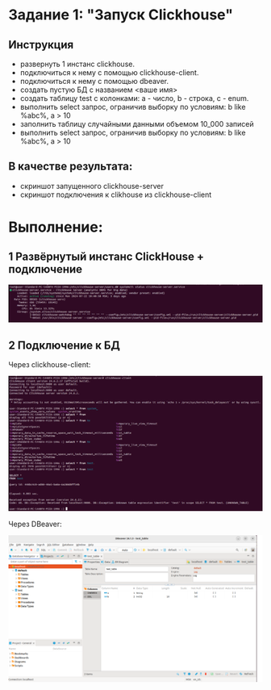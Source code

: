 # Задание 1: "Запуск Clickhouse"

## Инструкция
- развернуть 1 инстанс clickhouse.
- подключиться к нему с помощью clickhouse-client.
- подключиться к нему с помощью dbeaver.
- создать пустую БД с названием <ваше имя>
- создать таблицу test с колонками: a - число, b - строка, c - enum.
- выполнить select запрос, ограничив выборку по условиям: b like %abc%, a > 10
- заполнить таблицу случайными данными объемом 10_000 записей
- выполнить select запрос, ограничив выборку по условиям: b like %abc%, a > 10


## В качестве результата: 
- скриншот запущенного clickhouse-server 
- скриншот подключения к clikhouse из clickhouse-client


# Выполнение:

## 1 Развёрнутый инстанс ClickHouse + подключение

![plot](./clickhouser_server_active.png)

## 2 Подключение к БД

Через clickhouse-client:

![plot](./clickhouse_connect_clickhouse_client.png)

Через DBeaver:

![plot](./clickhouse_connect_dbeaver.png)
